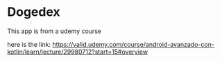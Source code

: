 # Dogedex

This app is from a udemy course

here is the link: https://valid.udemy.com/course/android-avanzado-con-kotlin/learn/lecture/29980712?start=15#overview
